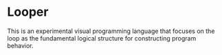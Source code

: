 Looper
======

This is an experimental visual programming language that focuses on the loop as the fundamental logical structure for constructing program behavior.
